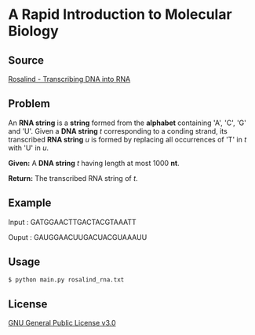 # A Rapid Introduction to Molecular Biology

## Source
[Rosalind - Transcribing DNA into RNA](http://rosalind.info/problems/rna/)

## Problem
An **RNA string** is a **string** formed from the **alphabet** containing 'A', 'C', 'G' and 'U'.
Given a **DNA string** _t_ corresponding to a conding strand, its transcribed **RNA string** _u_ is formed by replacing all occurrences of 'T' in _t_ with 'U' in _u_.

**Given:** A **DNA string** _t_ having length at most 1000 **nt**.

**Return:** The transcribed RNA string of _t_.

## Example
Input : GATGGAACTTGACTACGTAAATT

Ouput : GAUGGAACUUGACUACGUAAAUU

## Usage
```
$ python main.py rosalind_rna.txt
```

## License
[GNU General Public License v3.0](http://www.gnu.org/licenses/)
